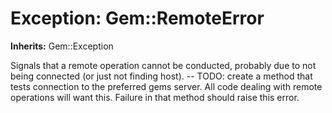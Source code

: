 # Exception: Gem::RemoteError
**Inherits:** Gem::Exception
    

Signals that a remote operation cannot be conducted, probably due to not being
connected (or just not finding host). -- TODO: create a method that tests
connection to the preferred gems server. All code dealing with remote
operations will want this.  Failure in that method should raise this error.



